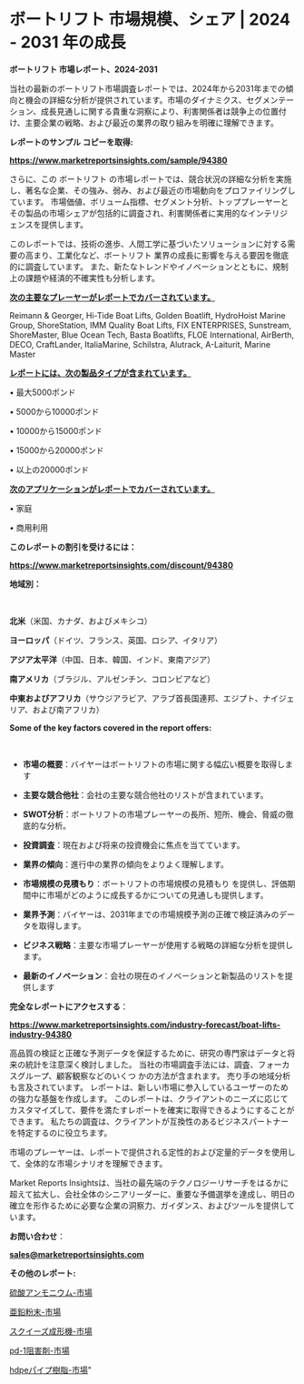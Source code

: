 # ボートリフト 市場規模、シェア | 2024 - 2031 年の成長

<strong>ボートリフト 市場レポート、2024-2031</strong>

当社の最新のボートリフト市場調査レポートでは、2024年から2031年までの傾向と機会の詳細な分析が提供されています。市場のダイナミクス、セグメンテーション、成長見通しに関する貴重な洞察により、利害関係者は競争上の位置付け、主要企業の戦略、および最近の業界の取り組みを明確に理解できます。



<strong>レポートのサンプル コピーを取得:</strong> <a href=https://www.marketreportsinsights.com/sample/94380>

<strong><u>https://www.marketreportsinsights.com/sample/94380</u></strong></a>

さらに、この ボートリフト の市場レポートでは、競合状況の詳細な分析を実施し、著名な企業、その強み、弱み、および最近の市場動向をプロファイリングしています。 市場価値、ボリューム指標、セグメント分析、トッププレーヤーとその製品の市場シェアが包括的に調査され、利害関係者に実用的なインテリジェンスを提供します。

このレポートでは、技術の進歩、人間工学に基づいたソリューションに対する需要の高まり、工業化など、ボートリフト 業界の成長に影響を与える要因を徹底的に調査しています。 また、新たなトレンドやイノベーションとともに、規制上の課題や経済的不確実性も分析します。



<strong><u>次の主要なプレーヤーがレポートでカバーされています。</u></strong>

Reimann & Georger, Hi-Tide Boat Lifts, Golden Boatlift, HydroHoist Marine Group, ShoreStation, IMM Quality Boat Lifts, FIX ENTERPRISES, Sunstream, ShoreMaster, Blue Ocean Tech, Basta Boatlifts, FLOE International, AirBerth, DECO, CraftLander, ItaliaMarine, Schilstra, Alutrack, A-Laiturit, Marine Master



<strong><u><b>レポートには、次の製品タイプが含まれています。</b></u></strong>

• 最大5000ポンド

• 5000から10000ポンド

• 10000から15000ポンド

• 15000から20000ポンド

• 以上の20000ポンド



<strong><u><b>次のアプリケーションがレポートでカバーされています。</b></u></strong>

• 家庭

• 商用利用



<strong><b>このレポートの割引を受けるには：</b></strong>

<a href=https://www.marketreportsinsights.com/discount/94380>

<strong><u>https://www.marketreportsinsights.com/discount/94380</u></strong></a>



<strong>地域別：</strong>

<strong> </strong>



<strong>北米</strong>（米国、カナダ、およびメキシコ）



<strong>ヨーロッパ</strong>（ドイツ、フランス、英国、ロシア、イタリア）



<strong>アジア太平洋</strong>（中国、日本、韓国、インド、東南アジア）



<strong>南アメリカ</strong>（ブラジル、アルゼンチン、コロンビアなど）



<strong>中東およびアフリカ</strong>（サウジアラビア、アラブ首長国連邦、エジプト、ナイジェリア、および南アフリカ）



<strong>Some of the key factors covered in the report offers:</strong>

<strong> </strong>
<ul>
  <li>

<strong>市場の概要</strong>：バイヤーはボートリフトの市場に関する幅広い概要を取得します</li>
  <li>

<strong>主要な競合他社</strong>：会社の主要な競合他社のリストが含まれています。</li>
  <li>

<strong>SWOT分析</strong>：ボートリフトの市場プレーヤーの長所、短所、機会、脅威の徹底的な分析。</li>
  <li>

<strong>投資調査</strong>：現在および将来の投資機会に焦点を当てています。</li>
  <li>

<strong>業界の傾向</strong>：進行中の業界の傾向をよりよく理解します。</li>
  <li>

<strong>市場規模の見積もり</strong>：ボートリフトの市場規模の見積もり を提供し、評価期間中に市場がどのように成長するかについての見通しも提供します。</li>
  <li>

<strong>業界予測</strong>：バイヤーは、2031年までの市場規模予測の正確で検証済みのデータを取得します。</li>
  <li>

<strong>ビジネス戦略</strong>：主要な市場プレーヤーが使用する戦略の詳細な分析を提供します。</li>
  <li>

<strong>最新のイノベーション</strong>：会社の現在のイノベーションと新製品のリストを提供します</li>
</ul>


<strong>完全なレポートにアクセスする</strong>：

<a href=https://www.marketreportsinsights.com/industry-forecast/boat-lifts-industry-94380>

<strong><u>https://www.marketreportsinsights.com/industry-forecast/boat-lifts-industry-94380</u></strong></a>

高品質の検証と正確な予測データを保証するために、研究の専門家はデータと将来の統計を注意深く検討しました。 当社の市場調査手法には、調査、フォーカスグループ、顧客観察などのいくつ かの方法が含まれます。 売り手の地域分析も言及されています。 レポートは、新しい市場に参入しているユーザーのための強力な基盤を作成します。 このレポートは、クライアントのニーズに応じてカスタマイズして、要件を満たすレポートを確実に取得できるようにすることができます。 私たちの調査は、クライアントが互換性のあるビジネスパートナーを特定するのに役立ちます。

市場のプレーヤーは、レポートで提供される定性的および定量的データを使用して、全体的な市場シナリオを理解できます。

Market Reports Insightsは、当社の最先端のテクノロジーリサーチをはるかに超えて拡大し、会社全体のシニアリーダーに、重要な予備選挙を達成し、明日の確立を形作るために必要な企業の洞察力、ガイダンス、およびツールを提供しています。



<strong><b>お問い合わせ</b></strong>：

<a href=mailto:sales@marketreportsinsights.com>

<strong><u>sales@marketreportsinsights.com</u></strong></a>



<strong>その他のレポート:</strong>

<a href=https://www.linkedin.com/pulse/硫酸アンモニウム-市場-2023-swot-分析と最新イノベーション-5tszc/>硫酸アンモニウム-市場</a>

<a href=https://www.linkedin.com/pulse/亜鉛粉末-市場-2023-swot-分析と成長率-2030-trend-tracking-toolbox-24-analysis-f8mif/>亜鉛粉末-市場</a>

<a href=https://www.linkedin.com/pulse/スクイーズ成形機-市場-2023-新興市場-将来の動向と市場需要-2030-i2dlf/>スクイーズ成形機-市場</a>

<a href=https://www.linkedin.com/pulse/pd-1阻害剤-市場-2023-総合分析と事業成長戦略-2030-data-dive-discoveries-24-analysis-no8tf/>pd-1阻害剤-市場</a>

<a href=https://www.linkedin.com/pulse/hdpeパイプ樹脂-市場-2023-年のダイナミクスとビジネストレンド-2030-pr-news-hub-mmuff/>hdpeパイプ樹脂-市場</a>"
